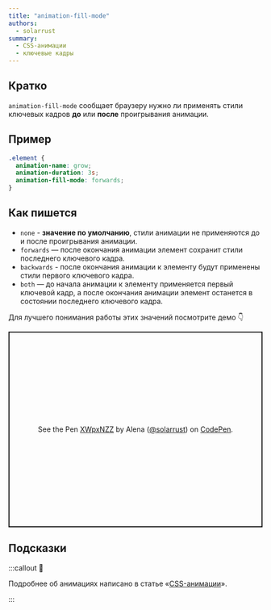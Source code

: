 ```yaml
---
title: "animation-fill-mode"
authors:
  - solarrust
summary:
  - CSS-анимации
  - ключевые кадры
---
```


## Кратко

`animation-fill-mode` сообщает браузеру нужно ли применять стили ключевых кадров **до** или **после** проигрывания анимации.

## Пример

```css
.element {
  animation-name: grow;
  animation-duration: 3s;
  animation-fill-mode: forwards;
}
```

## Как пишется

- `none` - **значение по умолчанию**, стили анимации не применяются до и после проигрывания анимации.
- `forwards` — после окончания анимации элемент сохранит стили последнего ключевого кадра.
- `backwards` - после окончания анимации к элементу будут применены стили первого ключевого кадра.
- `both` — до начала анимации к элементу применяется первый ключевой кадр, а после окончания анимации элемент останется в состоянии последнего ключевого кадра.

Для лучшего понимания работы этих значений посмотрите демо 👇

<p class="codepen" data-height="388" data-theme-id="dark" data-default-tab="result" data-user="solarrust" data-slug-hash="XWpxNZZ" data-preview="true" style="height: 388px; box-sizing: border-box; display: flex; align-items: center; justify-content: center; border: 2px solid; margin: 1em 0; padding: 1em;" data-pen-title="XWpxNZZ">
  <span>See the Pen <a href="https://codepen.io/solarrust/pen/XWpxNZZ">
  XWpxNZZ</a> by Alena (<a href="https://codepen.io/solarrust">@solarrust</a>)
  on <a href="https://codepen.io">CodePen</a>.</span>
</p>
<script async src="https://cpwebassets.codepen.io/assets/embed/ei.js"></script>

## Подсказки

:::callout 🦄

Подробнее об анимациях написано в статье «[CSS-анимации](/css/articles/animation)».

:::
